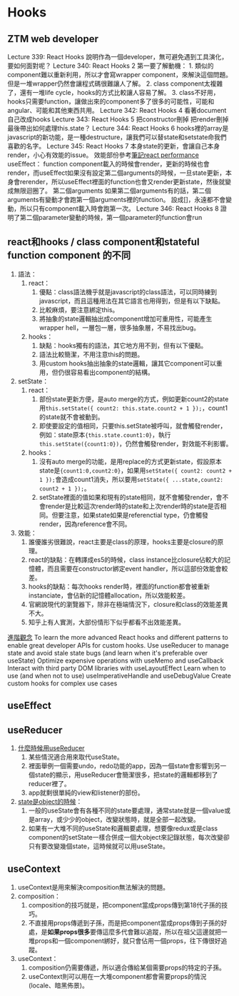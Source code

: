 # Hooks

## ZTM web developer

Lecture 339: React Hooks
   說明作為一個developer，無可避免遇到工具演化，要如何面對呢？
Lecture 340: React Hooks 2
   第一要了解動機：
      1. 類似的component難以重新利用，所以才會寫wrapper component，來解決這個問題。但是一堆wrapper仍然會讓程式碼很難讓人了解。
      2. class component太複雜了，還有一堆life cycle，hooks的方式比較讓人容易了解。
      3. class不好用，hooks只需要function，讓做出來的component多了很多的可能性，可能和angular、可能和其他東西共用。
Lecture 342: React Hooks 4
   看著document自己改成hooks
Lecture 343: React Hooks 5
   把constructor刪掉
   把render刪掉
   最後帶出如何處理this.state？
Lecture 344: React Hooks 6
   hooks裡的array是javascript的新功能，是一種destructure，讓我們可以替state和setstate命我們喜歡的名字。
Lecture 345: React Hooks 7
   本身state的更新，會讓自己本身render，小心有效能的issue。
   效能部份參考[筆記react performance](https://github.com/yellowful/developer-notes/blob/main/junior-to-senior/performance.md#react-performance)
   useEffect：
      function component載入的時候會render，更新的時候也會render，而useEffect如果沒有設定第二個arguments的時候，一旦state更新，本身會rerender，所以useEffect裡面的function也會又render更新state，然後就變成無限迴圈了。
      第二個arguments
            如果第二個arguments有的話，第二個arguments有變動才會跑第一個arguments裡的function。
            設成[]，永遠都不會變動，所以只有component載入時會跑第一次。
Lecture 346: React Hooks 8
   證明了第二個parameter變動的時候，第一個parameter的function會run

## react和hooks / class component和stateful function component 的不同

1. 語法：
   1. react：
      1. 優點：class語法機乎就是javascript的class語法，可以同時練到javascript，而且這種用法在其它語言也用得到，但是有以下缺點。
      2. 比較麻煩，要注意綁定this。
      3. 將抽象的state邏輯抽出成component增加可重用性，可能產生wrapper hell，一層包一層，很多抽象層，不易找出bug。
   2. hooks：
      1. 缺點：hooks獨有的語法，其它地方用不到，但有以下優點。
      2. 語法比較簡潔，不用注意this的問題。
      3. 用custom hooks抽出抽象的state邏輯，讓其它component可以重用，但仍很容易看出component的結構。
2. setState：
   1. react：
      1. 部份state更新方便，是auto merge的方式，例如更新count2的state用`this.setState({ count2: this.state.count2 + 1 });`，count1的state就不會被動到。
      2. 即使要設定的值相同，只要this.setState被呼叫，就會觸發render，例如：state原本`{this.state.count1:0}`，執行`this.setState({count1:0})`，仍然會觸發render，對效能不利影響。
   2. hooks：
      1. 沒有auto merge的功能，是用replace的方式更新state，假設原本state是`{count1:0,count2:0}`，如果用`setState({ count2: count2 + 1 });`會造成count1消失，所以要用`setState({ ...state,count2: count2 + 1 });`。
      2. setState裡面的值如果和現有的state相同，就不會觸發render，會不會render是比較這次render時的state和上次render時的state是否相同。但要注意，如果state如果是referenctial type，仍會觸發render，因為reference會不同。
3. 效能：
   1. 誰優誰劣很難說，react主要是class的原理，hooks主要是closure的原理。
   2. react的缺點：在轉譯成es5的時候，class instance比closure佔較大的記憶體，而且需要在constructor綁定event handler，所以這部份效能會較差。
   3. hooks的缺點：每次hooks render時，裡面的function都會被重新instanciate，會佔新的記憶體allocation，所以效能較差。
   4. 官網說現代的瀏覽器下，除非在極端情況下，closure和class的效能差異不大。
   5. 知乎上有人實測，大部份情形下似乎都看不出效能差異。

[進階觀念](https://kentcdodds.com/blog/write-fewer-longer-tests)
   To learn the more advanced React hooks and different patterns to enable great developer APIs for custom hooks.
   Use useReducer to manage state and avoid stale state bugs (and learn when it's preferable over useState)
   Optimize expensive operations with useMemo and useCallback
   Interact with third party DOM libraries with useLayoutEffect
   Learn when to use (and when not to use) useImperativeHandle and useDebugValue
   Create custom hooks for complex use cases


## useEffect

## useReducer

1. [什麼時候用useReducer](https://kentcdodds.com/blog/should-i-usestate-or-usereducer)
   1. 某些情況適合用來取代useState。
   2. 裡面舉例一個需要undo，redo功能的app，因為一個state會影響到另一個state的顯示，用useReducer會簡潔很多，把state的邏輯都移到了reducer裡了。
   3. app就剩很單純的view和listener的部份。
2. [state是object的時候](https://linyencheng.github.io/2020/02/02/react-component-class-based-vs-functional/)：
   1. 一般的useState會有各種不同的state要處理，通常state就是一個value或是array，或少少的object，改變狀態時，就是全部一起改變。
   2. 如果有一大堆不同的useState和邏輯要處理，想要像redux或是class component的setState一樣合併成一個大object來記錄狀態，每次改變卻只有要改變幾個state，這時候就可以用useState。

## useContext

1. useContext是用來解決composition無法解決的問題。
2. composition：
   1. composition的技巧就是，把component當成props傳到第18代子孫的技巧。
   2. 不直接用props傳遞到子孫，而是把component當成props傳到子孫的好處，是**如果props很多**要傳這麼多代會難以追蹤，所以在祖父這邊就把一堆props和一個component綁好，就只會佔用一個props，往下傳很好追蹤。
3. useContext：
   1. composition仍需要傳遞，所以適合傳給某個需要props的特定的子孫。
   2. useContext則可以用在一大堆component都會需要props的情況(locale、暗黑佈景)。
